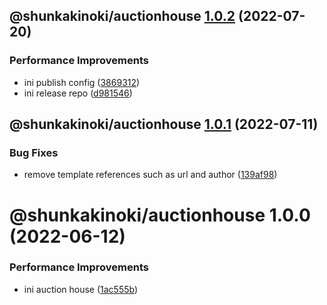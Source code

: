 ## @shunkakinoki/auctionhouse [1.0.2](https://github.com/shunkakinoki/contracts/compare/@shunkakinoki/auctionhouse@1.0.1...@shunkakinoki/auctionhouse@1.0.2) (2022-07-20)

### Performance Improvements

- ini publish config ([3869312](https://github.com/shunkakinoki/contracts/commit/3869312ec4a979930e54bacb6ebae3d2078818cd))
- ini release repo ([d981546](https://github.com/shunkakinoki/contracts/commit/d981546cf1a440703acee787be764d3afaf053bc))

## @shunkakinoki/auctionhouse [1.0.1](https://github.com/shunkakinoki/contracts/compare/@shunkakinoki/auctionhouse@1.0.0...@shunkakinoki/auctionhouse@1.0.1) (2022-07-11)

### Bug Fixes

- remove template references such as url and author ([139af98](https://github.com/shunkakinoki/contracts/commit/139af98ef46346d25875224520c58502befa44c1))

# @shunkakinoki/auctionhouse 1.0.0 (2022-06-12)

### Performance Improvements

- ini auction house ([1ac555b](https://github.com/shunkakinoki/contracts/commit/1ac555b47ccba4f0613596c38dfa07a81e4bd36b))
